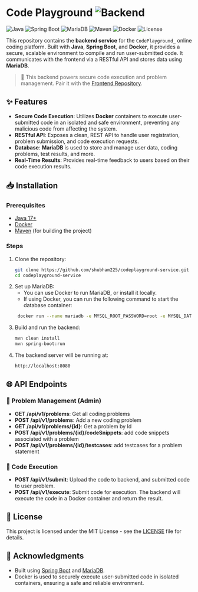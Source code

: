 # Code Playground ![Backend](https://img.shields.io/badge/{_}-Backend-16A34A?style=flat-square)

![Java](https://img.shields.io/badge/Java-17+-red?logo=java&logoColor=white&style=flat)
![Spring Boot](https://img.shields.io/badge/Spring_Boot-2.7+-green?logo=springboot&logoColor=white&style=flat)
![MariaDB](https://img.shields.io/badge/Database-MariaDB-lightblue?logo=mariadb&style=flat)
![Maven](https://img.shields.io/badge/Build-Maven-orange?logo=apachemaven&style=flat)
![Docker](https://img.shields.io/badge/Containerized-Docker-blue?logo=docker&style=flat)
![License](https://img.shields.io/github/license/shubham225/coding-test-backend?style=flat)

This repository contains the **backend service** for the `CodePlayground_` online coding platform. Built with **Java**,
**Spring Boot**, and **Docker**, it provides a secure, scalable environment to compile and run user-submitted code. It
communicates with the frontend via a RESTful API and stores data using **MariaDB**.

> 🧠 This backend powers secure code execution and problem management. Pair it with
> the [Frontend Repository](https://github.com/shubham225/online-coding-platform-frontend).

## ✨ Features

- **Secure Code Execution**: Utilizes **Docker** containers to execute user-submitted code in an isolated and safe
  environment, preventing any malicious code from affecting the system.
- **RESTful API**: Exposes a clean, REST API to handle user registration, problem submission, and code execution
  requests.
- **Database**: **MariaDB** is used to store and manage user data, coding problems, test results, and more.
- **Real-Time Results**: Provides real-time feedback to users based on their code execution results.

## 📥 Installation

### Prerequisites

- [Java 17+](https://openjdk.java.net/)
- [Docker](https://www.docker.com/)
- [Maven](https://maven.apache.org/) (for building the project)

### Steps

1. Clone the repository:
   ```bash
   git clone https://github.com/shubham225/codeplayground-service.git
   cd codeplayground-service
   ```
2. Set up MariaDB:
    - You can use Docker to run MariaDB, or install it locally.
    - If using Docker, you can run the following command to start the database container:
   ```bash
    docker run --name mariadb -e MYSQL_ROOT_PASSWORD=root -e MYSQL_DATABASE=coding_test -p 3306:3306 -d mariadb:latest
    ```
3. Build and run the backend:
    ```bash
    mvn clean install
    mvn spring-boot:run
   ```
4. The backend server will be running at:
    ```
   http://localhost:8080
   ```

## 🌐 API Endpoints

### 📝 Problem Management (Admin)

- **GET /api/v1/problems**: Get all coding problems
- **POST /api/v1/problems**: Add a new coding problem
- **GET /api/v1/problems/{id}**: Get a problem by Id
- **POST /api/v1/problems/{id}/codeSnippets**: add code snippets associated with a problem
- **POST /api/v1/problems/{id}/testcases**: add testcases for a problem statement

### 🚀 Code Execution

- **POST /api/v1/submit**: Upload the code to backend, and submitted code to user problem.
- **POST /api/v1/execute**: Submit code for execution. The backend will execute the code in a Docker container and
  return the result.

## 📜 License

This project is licensed under the MIT License - see the [LICENSE](LICENSE) file for details.

## 🙌 Acknowledgments

- Built using [Spring Boot](https://spring.io/projects/spring-boot) and [MariaDB](https://mariadb.org/).
- Docker is used to securely execute user-submitted code in isolated containers, ensuring a safe and reliable
  environment.
